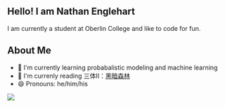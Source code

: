 ## Hello! I am Nathan Englehart
I am currently a student at Oberlin College and like to code for fun.

## About Me
- 🌱 I'm currently learning probabalistic modeling and machine learning
- 📘 I'm currenly reading 三体II：[黑暗森林](https://zh.wikipedia.org/wiki/%E4%B8%89%E4%BD%93II%EF%BC%9A%E9%BB%91%E6%9A%97%E6%A3%AE%E6%9E%97)
- 😄 Pronouns: he/him/his

<!--
**nathanenglehart/nathanenglehart** is a ✨ _special_ ✨ repository because its `README.md` (this file) appears on your GitHub profile.

Here are some ideas to get you started:

- 🔭 I’m currently working on ...
- 🌱 I’m currently learning ...
- 👯 I’m looking to collaborate on ...
- 🤔 I’m looking for help with ...
- 💬 Ask me about ...
- 📫 How to reach me: ...
- 😄 Pronouns: ...
- ⚡ Fun fact: ...
-->

<img src="https://github-readme-stats.vercel.app/api?username=nathanenglehart&&show_icons=true&title_color=ffffff&icon_color=bb2acf&text_color=daf7dc&bg_color=151515"></img>
